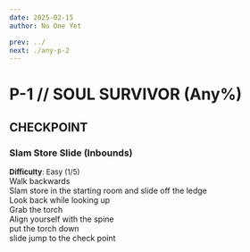 ```yaml
---
date: 2025-02-15
author: No One Yet

prev: ../
next: ./any-p-2
---
```


# P-1 // SOUL SURVIVOR (Any%)

## CHECKPOINT

### Slam Store Slide (Inbounds)
<font size="2">
   <b>Difficulty</b>: Easy (1/5)
</font> <br/>
Walk backwards <br/>
Slam store in the starting room and slide off the ledge <br/>
Look back while looking up <br/>
Grab the torch <br/>
Align yourself with the spine <br/>
put the torch down <br/>
slide jump to the check point <br/>